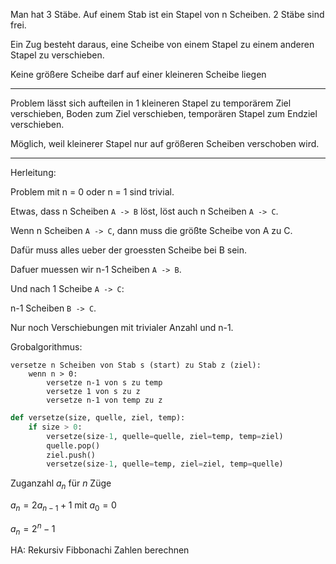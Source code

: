 

Man hat 3 Stäbe. 
Auf einem Stab ist ein Stapel von n Scheiben.
2 Stäbe sind frei.

Ein Zug besteht daraus, eine Scheibe von einem Stapel zu einem anderen Stapel zu verschieben.

Keine größere Scheibe darf auf einer kleineren Scheibe liegen

---

Problem lässt sich aufteilen in 1 kleineren Stapel zu temporärem Ziel verschieben, Boden zum Ziel verschieben, temporären Stapel zum Endziel verschieben.

Möglich, weil kleinerer Stapel nur auf größeren Scheiben verschoben wird.

---

Herleitung:

Problem mit n = 0 oder n = 1 sind trivial.

Etwas, dass n Scheiben `A -> B` löst, löst auch n Scheiben `A -> C`.

Wenn n Scheiben `A -> C`, dann muss die größte Scheibe von A zu C.

Dafür muss alles ueber der groessten Scheibe bei B sein.

Dafuer muessen wir n-1 Scheiben `A -> B`.

Und nach 1 Scheibe `A -> C`:

n-1 Scheiben `B -> C`.

Nur noch Verschiebungen mit trivialer Anzahl und n-1.



Grobalgorithmus:

```
versetze n Scheiben von Stab s (start) zu Stab z (ziel):
    wenn n > 0:
        versetze n-1 von s zu temp 
        versetze 1 von s zu z
        versetze n-1 von temp zu z

```

```python
def versetze(size, quelle, ziel, temp):
    if size > 0:
        versetze(size-1, quelle=quelle, ziel=temp, temp=ziel)
        quelle.pop()
        ziel.push()
        versetze(size-1, quelle=temp, ziel=ziel, temp=quelle)
```

Zuganzahl $a_n$ für $n$ Züge


$a_n=2a_{n-1}+1$ mit $a_0=0$

$a_n=2^n-1$

HA: Rekursiv Fibbonachi Zahlen berechnen
